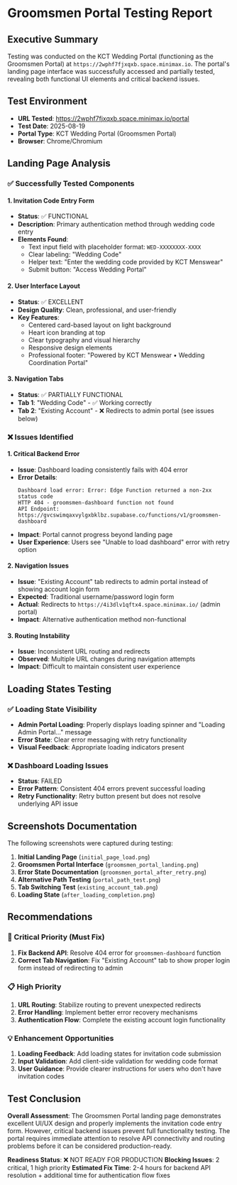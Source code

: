 # Groomsmen Portal Testing Report

## Executive Summary
Testing was conducted on the KCT Wedding Portal (functioning as the Groomsmen Portal) at `https://2wphf7fjxqxb.space.minimax.io`. The portal's landing page interface was successfully accessed and partially tested, revealing both functional UI elements and critical backend issues.

## Test Environment
- **URL Tested**: https://2wphf7fjxqxb.space.minimax.io/portal
- **Test Date**: 2025-08-19
- **Portal Type**: KCT Wedding Portal (Groomsmen Portal)
- **Browser**: Chrome/Chromium

## Landing Page Analysis

### ✅ Successfully Tested Components

#### 1. **Invitation Code Entry Form**
- **Status**: ✅ FUNCTIONAL
- **Description**: Primary authentication method through wedding code entry
- **Elements Found**:
  - Text input field with placeholder format: `WED-XXXXXXXX-XXXX`
  - Clear labeling: "Wedding Code"
  - Helper text: "Enter the wedding code provided by KCT Menswear"
  - Submit button: "Access Wedding Portal"

#### 2. **User Interface Layout**
- **Status**: ✅ EXCELLENT
- **Design Quality**: Clean, professional, and user-friendly
- **Key Features**:
  - Centered card-based layout on light background
  - Heart icon branding at top
  - Clear typography and visual hierarchy
  - Responsive design elements
  - Professional footer: "Powered by KCT Menswear • Wedding Coordination Portal"

#### 3. **Navigation Tabs**
- **Status**: ✅ PARTIALLY FUNCTIONAL
- **Tab 1**: "Wedding Code" - ✅ Working correctly
- **Tab 2**: "Existing Account" - ❌ Redirects to admin portal (see issues below)

### ❌ Issues Identified

#### 1. **Critical Backend Error**
- **Issue**: Dashboard loading consistently fails with 404 error
- **Error Details**: 
  ```
  Dashboard load error: Error: Edge Function returned a non-2xx status code
  HTTP 404 - groomsmen-dashboard function not found
  API Endpoint: https://gvcswimqaxvylgxbklbz.supabase.co/functions/v1/groomsmen-dashboard
  ```
- **Impact**: Portal cannot progress beyond landing page
- **User Experience**: Users see "Unable to load dashboard" error with retry option

#### 2. **Navigation Issues**
- **Issue**: "Existing Account" tab redirects to admin portal instead of showing account login form
- **Expected**: Traditional username/password login form
- **Actual**: Redirects to `https://4i3dlv1qftx4.space.minimax.io/` (admin portal)
- **Impact**: Alternative authentication method non-functional

#### 3. **Routing Instability**
- **Issue**: Inconsistent URL routing and redirects
- **Observed**: Multiple URL changes during navigation attempts
- **Impact**: Difficult to maintain consistent user experience

## Loading States Testing

### ✅ Loading State Visibility
- **Admin Portal Loading**: Properly displays loading spinner and "Loading Admin Portal..." message
- **Error State**: Clear error messaging with retry functionality
- **Visual Feedback**: Appropriate loading indicators present

### ❌ Dashboard Loading Issues
- **Status**: FAILED
- **Error Pattern**: Consistent 404 errors prevent successful loading
- **Retry Functionality**: Retry button present but does not resolve underlying API issue

## Screenshots Documentation

The following screenshots were captured during testing:

1. **Initial Landing Page** (`initial_page_load.png`)
2. **Groomsmen Portal Interface** (`groomsmen_portal_landing.png`)
3. **Error State Documentation** (`groomsmen_portal_after_retry.png`)
4. **Alternative Path Testing** (`portal_path_test.png`)
5. **Tab Switching Test** (`existing_account_tab.png`)
6. **Loading State** (`after_loading_completion.png`)

## Recommendations

### 🚨 Critical Priority (Must Fix)
1. **Fix Backend API**: Resolve 404 error for `groomsmen-dashboard` function
2. **Correct Tab Navigation**: Fix "Existing Account" tab to show proper login form instead of redirecting to admin

### 📋 High Priority
1. **URL Routing**: Stabilize routing to prevent unexpected redirects
2. **Error Handling**: Implement better error recovery mechanisms
3. **Authentication Flow**: Complete the existing account login functionality

### 💡 Enhancement Opportunities
1. **Loading Feedback**: Add loading states for invitation code submission
2. **Input Validation**: Add client-side validation for wedding code format
3. **User Guidance**: Provide clearer instructions for users who don't have invitation codes

## Test Conclusion

**Overall Assessment**: The Groomsmen Portal landing page demonstrates excellent UI/UX design and properly implements the invitation code entry form. However, critical backend issues prevent full functionality testing. The portal requires immediate attention to resolve API connectivity and routing problems before it can be considered production-ready.

**Readiness Status**: ❌ NOT READY FOR PRODUCTION
**Blocking Issues**: 2 critical, 1 high priority
**Estimated Fix Time**: 2-4 hours for backend API resolution + additional time for authentication flow fixes
